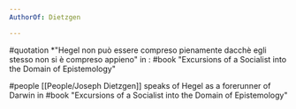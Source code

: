 ```yaml
---
AuthorOf: Dietzgen

---
```


#quotation *"Hegel non può essere compreso pienamente dacchè egli stesso non si è compreso appieno" in : #book  "Excursions of a Socialist into the Domain of Epistemology"

#people [[People/Joseph Dietzgen]] speaks of Hegel as a forerunner of Darwin in #book  "Excursions of a Socialist into the Domain of Epistemology"
